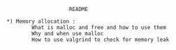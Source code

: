 						README

	*) Memory allocation :
			What is malloc and free and how to use them
			Why and when use malloc
			How to use valgrind to check for memory leak
